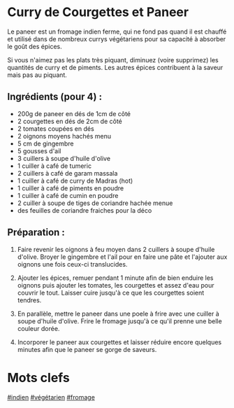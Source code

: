 Curry de Courgettes et Paneer
=================

Le paneer est un fromage indien ferme, qui ne fond pas quand
il est chauffé et utilisé dans de nombreux currys végétariens
pour sa capacité à absorber le goût des épices.

Si vous n'aimez pas les plats très piquant, diminuez (voire
supprimez) les quantités de curry et de piments. Les autres
épices contribuent à la saveur mais pas au piquant.

Ingrédients (pour 4) :
------

- 200g de paneer en dés de 1cm de côté
- 2 courgettes en dés de 2cm de côté
- 2 tomates coupées en dés
- 2 oignons moyens hachés menu
- 5 cm de gingembre
- 5 gousses d'ail
- 3 cuillers à soupe d'huile d'olive
- 1 cuiller à café de tumeric
- 2 cuillers à café de garam massala
- 1 cuiller à café de curry de Madras (hot)
- 1 cuiller à café de piments en poudre
- 1 cuiller à café de cumin en poudre
- 2 cuiller à soupe de tiges de coriandre hachée menue
- des feuilles de coriandre fraiches pour la déco

Préparation :
------

1. Faire revenir les oignons à feu moyen dans 2 cuillers à soupe
   d'huile d'olive. Broyer le gingembre et l'ail pour en faire une
   pâte et l'ajouter aux oignons une fois ceux-ci translucides.

2. Ajouter les épices, remuer pendant 1 minute afin de bien enduire
   les oignons puis ajouter les tomates, les courgettes et assez
   d'eau pour couvrir le tout. Laisser cuire jusqu'à ce que les
   courgettes soient tendres.

3. En parallèle, mettre le paneer dans une poele à frire avec une
   cuiller à soupe d'huile d'olive. Frire le fromage jusqu'à ce
   qu'il prenne une belle couleur dorée.

4. Incorporer le paneer aux courgettes et laisser réduire encore
   quelques minutes afin que le paneer se gorge de saveurs.


Mots clefs
=========

[#indien](index.indien.html)
[#végétarien](index.végétarien.html)
[#fromage](index.fromage.html)
